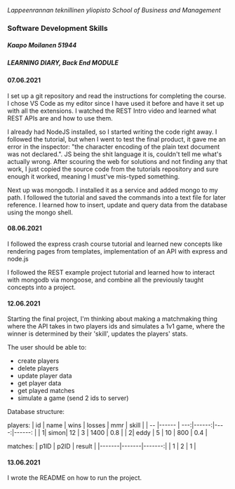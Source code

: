 _Lappeenrannan teknillinen yliopisto_
_School of Business and Management_

### Software Development Skills

##### Kaapo Moilanen 51944

##### LEARNING DIARY, Back End MODULE

#### 07.06.2021

I set up a git repository and read the instructions for completing the course. I chose VS Code as my editor since I have used it before and have it set up with all the extensions. I watched the REST Intro video and learned what REST APIs are and how to use them.

I already had NodeJS installed, so I started writing the code right away. I followed the tutorial, but when I went to test the final product, it gave me an error in the inspector: "the character encoding of the plain text document was not declared.". JS being the shit language it is, couldn't tell me what's actually wrong. After scouring the web for solutions and not finding any that work, I just copied the source code from the tutorials repository and sure enough it worked, meaning I must've mis-typed something.

Next up was mongodb. I installed it as a service and added mongo to my path. I followed the tutorial and saved the commands into a text file for later reference. I learned how to insert, update and query data from the database using the mongo shell.

#### 08.06.2021

I followed the express crash course tutorial and learned new concepts like rendering pages from templates, implementation of an API with express and node.js

I followed the REST example project tutorial and learned how to interact with mongodb via mongoose, and combine all the previously taught concepts into a project.

#### 12.06.2021

Starting the final project, I'm thinking about making a matchmaking thing where the API takes in two players ids and simulates a 1v1 game, where the winner is determined by their 'skill', updates the players' stats.

The user should be able to:

- create players
- delete players
- update player data
- get player data
- get played matches
- simulate a game (send 2 ids to server)

Database structure:

players:
| id | name | wins | losses | mmr | skill |
| -- |------ | ---:|------:|----:|------: |
| 1| simon| 12 | 3 | 1400 | 0.8 |
| 2| eddy | 5 | 10 | 800 | 0.4 |

matches:
| p1ID | p2ID | result |
|-------|-------|-------:|
| 1 | 2 | 1 |

#### 13.06.2021

I wrote the README on how to run the project.

